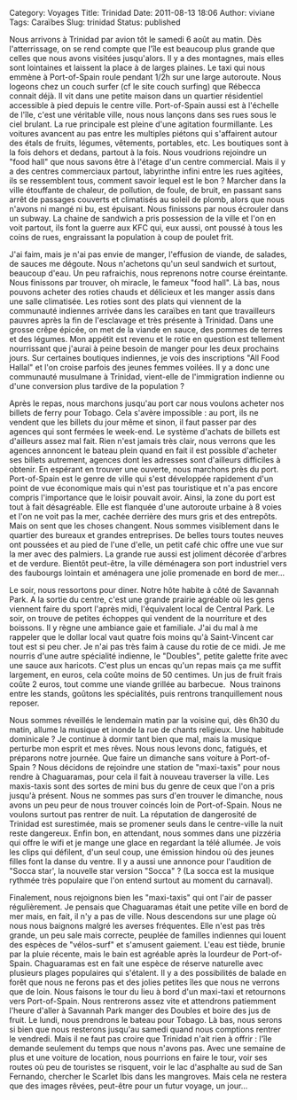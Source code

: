Category: Voyages
Title: Trinidad
Date: 2011-08-13 18:06
Author: viviane
Tags: Caraïbes
Slug: trinidad
Status: published

Nous arrivons à Trinidad par avion tôt le samedi 6 août au matin. Dès l'atterrissage, on se rend compte que l'île est beaucoup plus grande que celles que nous avons visitées jusqu'alors. Il y a des montagnes, mais elles sont lointaines et laissent la place à de larges plaines. Le taxi qui nous emmène à Port-of-Spain roule pendant 1/2h sur une large autoroute. Nous logeons chez un couch surfer (cf le site couch surfing) que Rébecca connait déjà. Il vit dans une petite maison dans un quartier résidentiel accessible à pied depuis le centre ville. Port-of-Spain aussi est à l'échelle de l'île, c'est une véritable ville, nous nous lançons dans ses rues sous le ciel brulant. La rue principale est pleine d'une agitation fourmillante. Les voitures avancent au pas entre les multiples piétons qui s'affairent autour des étals de fruits, légumes, vêtements, portables, etc. Les boutiques sont à la fois dehors et dedans, partout à la fois. Nous voudrions rejoindre un "food hall" que nous savons être à l'étage d'un centre commercial. Mais il y a des centres commerciaux partout, labyrinthe infini entre les rues agitées, ils se ressemblent tous, comment savoir lequel est le bon ? Marcher dans la ville étouffante de chaleur, de pollution, de foule, de bruit, en passant sans arrêt de passages couverts et climatisés au soleil de plomb, alors que nous n'avons ni mangé ni bu, est épuisant. Nous finissons par nous écrouler dans un subway. La chaine de sandwich a pris possession de la ville et l'on en voit partout, ils font la guerre aux KFC qui, eux aussi, ont poussé à tous les coins de rues, engraissant la population à coup de poulet frit.

J'ai faim, mais je n'ai pas envie de manger, l'effusion de viande, de salades, de sauces me dégoute. Nous n'achetons qu'un seul sandwich et surtout, beaucoup d'eau. Un peu rafraichis, nous reprenons notre course éreintante. Nous finissons par trouver, oh miracle, le fameux "food hall". Là bas, nous pouvons acheter des roties chauds et délicieux et les manger assis dans une salle climatisée. Les roties sont des plats qui viennent de la communauté indiennes arrivée dans les caraïbes en tant que travailleurs pauvres après la fin de l'esclavage et très présente à Trinidad. Dans une grosse crêpe épicée, on met de la viande en sauce, des pommes de terres et des légumes. Mon appétit est revenu et le rotie en question est tellement nourrissant que j'aurai à peine besoin de manger pour les deux prochains jours. Sur certaines boutiques indiennes, je vois des inscriptions "All Food Hallal" et l'on croise parfois des jeunes femmes voilées. Il y a donc une communauté musulmane à Trinidad, vient-elle de l'immigration indienne ou d'une conversion plus tardive de la population ?

Après le repas, nous marchons jusqu'au port car nous voulons acheter nos billets de ferry pour Tobago. Cela s'avère impossible : au port, ils ne vendent que les billets du jour même et sinon, il faut passer par des agences qui sont fermées le week-end. Le système d'achats de billets est d'ailleurs assez mal fait. Rien n'est jamais très clair, nous verrons que les agences annoncent le bateau plein quand en fait il est possible d'acheter ses billets autrement, agences dont les adresses sont d'ailleurs difficiles à obtenir. En espérant en trouver une ouverte, nous marchons près du port. Port-of-Spain est le genre de ville qui s'est développée rapidement d'un point de vue économique mais qui n'est pas touristique et n'a pas encore compris l'importance que le loisir pouvait avoir. Ainsi, la zone du port est tout à fait désagréable. Elle est flanquée d'une autoroute urbaine à 8 voies et l'on ne voit pas la mer, cachée derrière des murs gris et des entrepôts. Mais on sent que les choses changent. Nous sommes visiblement dans le quartier des bureaux et grandes entreprises. De belles tours toutes neuves ont poussées et au pied de l'une d'elle, un petit café chic offre une vue sur la mer avec des palmiers. La grande rue aussi est joliment décorée d'arbres et de verdure. Bientôt peut-être, la ville déménagera son port industriel vers des faubourgs lointain et aménagera une jolie promenade en bord de mer...

Le soir, nous ressortons pour diner. Notre hôte habite à côté de Savannah Park. A la sortie du centre, c'est une grande prairie agréable où les gens viennent faire du sport l'après midi, l'équivalent local de Central Park. Le soir, on trouve de petites échoppes qui vendent de la nourriture et des boissons. Il y règne une ambiance gaie et familiale. J'ai du mal à me rappeler que le dollar local vaut quatre fois moins qu'à Saint-Vincent car tout est si peu cher. Je n'ai pas très faim à cause du rotie de ce midi. Je me nourris d'une autre spécialité indienne, le "Doubles", petite galette frite avec une sauce aux haricots. C'est plus un encas qu'un repas mais ça me suffit largement, en euros, cela coûte moins de 50 centimes. Un jus de fruit frais coûte 2 euros, tout comme une viande grillée au barbecue.  Nous trainons entre les stands, goûtons les spécialités, puis rentrons tranquillement nous reposer.

Nous sommes réveillés le lendemain matin par la voisine qui, dès 6h30 du matin, allume la musique et inonde la rue de chants religieux. Une habitude dominicale ? Je continue à dormir tant bien que mal, mais la musique perturbe mon esprit et mes rêves. Nous nous levons donc, fatigués, et préparons notre journée. Que faire un dimanche sans voiture à Port-of-Spain ? Nous décidons de rejoindre une station de "maxi-taxis" pour nous rendre à Chaguaramas, pour cela il fait à nouveau traverser la ville. Les maxis-taxis sont des sortes de mini bus du genre de ceux que l'on a pris jusqu'à présent. Nous ne sommes pas surs d'en trouver le dimanche, nous avons un peu peur de nous trouver coincés loin de Port-of-Spain. Nous ne voulons surtout pas rentrer de nuit. La réputation de dangerosité de Trinidad est surestimée, mais se promener seuls dans le centre-ville la nuit reste dangereux. Enfin bon, en attendant, nous sommes dans une pizzéria qui offre le wifi et je mange une glace en regardant la télé allumée. Je vois les clips qui défilent, d'un seul coup, une émission hindou où des jeunes filles font la danse du ventre. Il y a aussi une annonce pour l'audition de "Socca star', la nouvelle star version "Socca" ? (La socca est la musique rythmée très populaire que l'on entend surtout au moment du carnaval).

Finalement, nous rejoignons bien les "maxi-taxis" qui ont l'air de passer régulièrement. Je pensais que Chaguaramas était une petite ville en bord de mer mais, en fait, il n'y a pas de ville. Nous descendons sur une plage où nous nous baignons malgré les averses fréquentes. Elle n'est pas très grande, un peu sale mais correcte, peuplée de familles indiennes qui louent des espèces de "vélos-surf" et s'amusent gaiement. L'eau est tiède, brunie par la pluie récente, mais le bain est agréable après la lourdeur de Port-of-Spain. Chaguaramas est en fait une espèce de réserve naturelle avec plusieurs plages populaires qui s'étalent. Il y a des possibilités de balade en forêt que nous ne ferons pas et des jolies petites îles que nous ne verrons que de loin. Nous faisons le tour du lieu à bord d'un maxi-taxi et retournons vers Port-of-Spain. Nous rentrerons assez vite et attendrons patiemment l'heure d'aller à Savannah Park manger des Doubles et boire des jus de fruit. Le lundi, nous prendrons le bateau pour Tobago. Là bas, nous serons si bien que nous resterons jusqu'au samedi quand nous comptions rentrer le vendredi. Mais il ne faut pas croire que Trinidad n'ait rien à offrir : l'île demande seulement du temps que nous n'avons pas. Avec une semaine de plus et une voiture de location, nous pourrions en faire le tour, voir ses routes où peu de touristes se risquent, voir le lac d'asphalte au sud de San Fernando, chercher le Scarlet Ibis dans les mangroves. Mais cela ne restera que des images rêvées, peut-être pour un futur voyage, un jour...